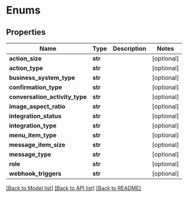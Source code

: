 # Enums

## Properties
Name | Type | Description | Notes
------------ | ------------- | ------------- | -------------
**action_size** | **str** |  | [optional] 
**action_type** | **str** |  | [optional] 
**business_system_type** | **str** |  | [optional] 
**confirmation_type** | **str** |  | [optional] 
**conversation_activity_type** | **str** |  | [optional] 
**image_aspect_ratio** | **str** |  | [optional] 
**integration_status** | **str** |  | [optional] 
**integration_type** | **str** |  | [optional] 
**menu_item_type** | **str** |  | [optional] 
**message_item_size** | **str** |  | [optional] 
**message_type** | **str** |  | [optional] 
**role** | **str** |  | [optional] 
**webhook_triggers** | **str** |  | [optional] 

[[Back to Model list]](../README.md#documentation-for-models) [[Back to API list]](../README.md#documentation-for-api-endpoints) [[Back to README]](../README.md)


